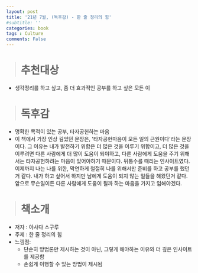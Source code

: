 ```yaml
---
layout: post
title: '21년 7월, (독후감) - 한 줄 정리의 힘'
#subtitle: ''
categories: book
tags : Culture
comments: False
---
```



># 추천대상  

- 생각정리를 하고 싶고, 좀 더 효과적인 공부를 하고 싶은 모든 이

># 독후감 
 
- 명확한 목적이 있는 공부, 타자공헌하는 마음
- 이 책에서 가장 인상 깊었던 문장은, '타자공헌마음이 모든 일의 근원이다'라는 문장이다. 그 이유는 내가 발전하기 위함은 더 많은 것을 이루기 위함이고, 더 많은 것을 이루려면 다른 사람에게 
  더 많이 도움이 되야하고, 다른 사람에게 도움을 주기 위해서는 타자공헌하려는 마음이 있어야하기 때문이다. 뒤통수를 때리는 인사이트였다. 이제까지 나는 나를 위한, 
  막연하게 철절히 나를 위해서만 준비를 하고 공부를 했던거 같다. 내가 하고 싶어서 하지만 남에게 도움이 되지 않는 일들을 해왔던거 같다.
  앞으로 무슨일이든 다른 사람에게 도움이 될까 하는 마음을 가지고 임해야겠다.
  
># 책소개
  
- 저자 : 아사다 스구루
- 주제 : 한 줄 정리의 힘
- 느낌점:
    - 단순히 방법론만 제시하는 것이 아닌, 그렇게 해야하는 이유와 더 깊은 인사이트를 제공함
    - 손쉽게 이행할 수 있는 방법이 제시됨





	